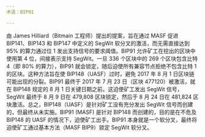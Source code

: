```yaml
---
术语：BIP91

---
```

由 James Hilliard（Bitmain 工程师）提出的提案，旨在通过 MASF 促进 BIP141、BIP143 和 BIP147 中定义的 SegWit 软分叉的激活，而无需直接达到 95% 的算力通过位 1 发出支持信号的要求阈值。BIP91 允许矿工在挖出的区块中使用第 4 位，间接表示支持 SegWit。一旦 336 个区块中的 269 个区块包含比特 4（即 80% 的算力），BIP91 就会锁定，随后迫使所有兼容节点拒绝不包含比特 1 的区块。这种方法旨在使 BIP148（UASF）过时，避免 2017 年 8 月 1 日区块链可能出现的分裂。BIP91 最终于 2017 年 7 月 23 日（区块 477120）被激活，就在 BIP148 规定的 8 月 1 日关键日期之前。这迫使矿工发出 SegWit 信号，SegWit 最终于 8 月 9 日在 479,808 区块锁定，然后于 8 月 24 日在 481,824 区块激活。总之，BIP148（UASF）是针对矿工没有充分发出 SegWit 信号而创建的，但最终从未实施。BIP91 (MASF) 是针对 BIP148 而创建的，目的是在不危及 BIP148 的 UASF 的情况下，迫使矿工出手。BIP91 本身就是一个软分叉，最终将迫使矿工通过基本方法（MASF BIP9）锁定 SegWit 软分叉。